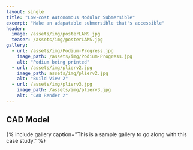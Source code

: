 ```yaml
---
layout: single
title: "Low-cost Autonomous Modular Submersible"
excerpt: "Make an adapatable submersible that's accessible"
header:
  image: /assets/img/posterLAMS.jpg
  teaser: /assets/img/posterLAMS.jpg
gallery:
  - url: /assets/img/Podium-Progress.jpg
    image_path: /assets/img/Podium-Progress.jpg
    alt: "Podium being printed"
  - url: /assets/img/plierv2.jpg
    image_path: assets/img/plierv2.jpg
    alt: "Build View 2"
  - url: /assets/img/plierv3.jpg
    image_path: /assets/img/plierv3.jpg
    alt: "CAD Render 2"
---
```


## CAD Model


{% include gallery caption="This is a sample gallery to go along with this case study." %}
